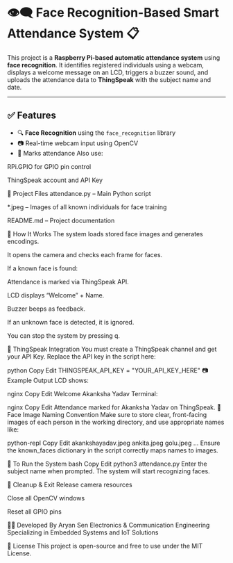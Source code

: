# 👁️‍🗨️ Face Recognition-Based Smart Attendance System 📋

This project is a **Raspberry Pi-based automatic attendance system** using **face recognition**. It identifies registered individuals using a webcam, displays a welcome message on an LCD, triggers a buzzer sound, and uploads the attendance data to **ThingSpeak** with the subject name and date.

---

## ✅ Features

- 🔍 **Face Recognition** using the `face_recognition` library
- 📷 Real-time webcam input using OpenCV
- 🧠 Marks attendance
Also use:

RPi.GPIO for GPIO pin control

ThingSpeak account and API Key

📁 Project Files
attendance.py – Main Python script

*.jpeg – Images of all known individuals for face training

README.md – Project documentation

📝 How It Works
The system loads stored face images and generates encodings.

It opens the camera and checks each frame for faces.

If a known face is found:

Attendance is marked via ThingSpeak API.

LCD displays “Welcome” + Name.

Buzzer beeps as feedback.

If an unknown face is detected, it is ignored.

You can stop the system by pressing q.

📡 ThingSpeak Integration
You must create a ThingSpeak channel and get your API Key. Replace the API key in the script here:

python
Copy
Edit
THINGSPEAK_API_KEY = "YOUR_API_KEY_HERE"
📷 Example Output
LCD shows:

nginx
Copy
Edit
Welcome
Akanksha Yadav
Terminal:

nginx
Copy
Edit
Attendance marked for Akanksha Yadav on ThingSpeak.
🔐 Face Image Naming Convention
Make sure to store clear, front-facing images of each person in the working directory, and use appropriate names like:

python-repl
Copy
Edit
akankshayadav.jpeg
ankita.jpeg
golu.jpeg
...
Ensure the known_faces dictionary in the script correctly maps names to images.

📌 To Run the System
bash
Copy
Edit
python3 attendance.py
Enter the subject name when prompted. The system will start recognizing faces.

🧹 Cleanup & Exit
Release camera resources

Close all OpenCV windows

Reset all GPIO pins

🙋‍♂️ Developed By
Aryan Sen
Electronics & Communication Engineering
Specializing in Embedded Systems and IoT Solutions

📝 License
This project is open-source and free to use under the MIT License.
